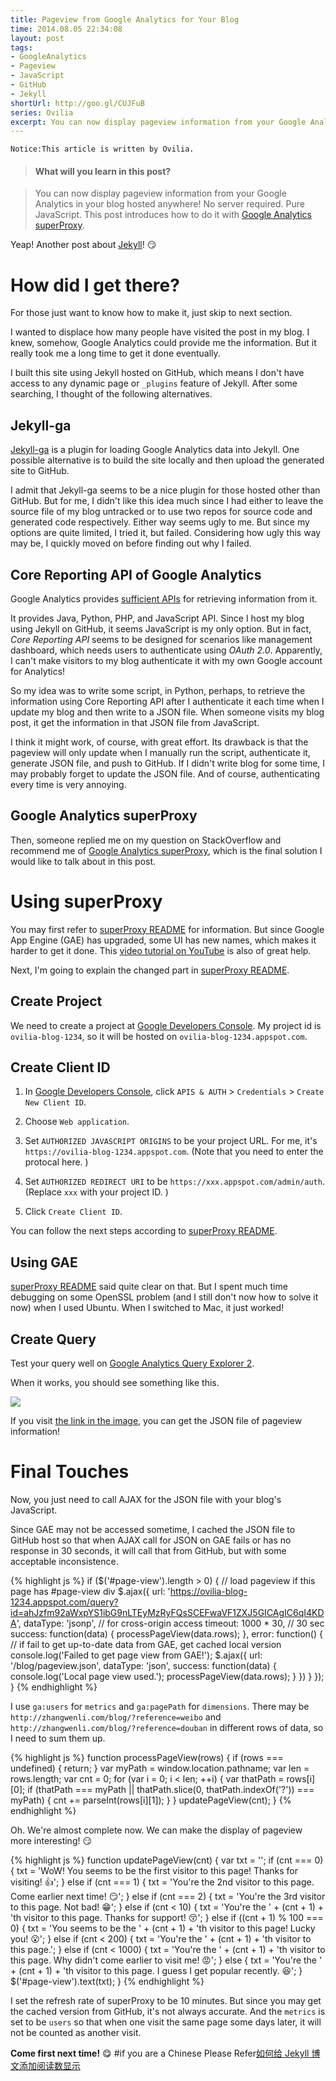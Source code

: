 ```yaml
---
title: Pageview from Google Analytics for Your Blog
time: 2014.08.05 22:34:08
layout: post
tags:
- GoogleAnalytics
- Pageview
- JavaScript
- GitHub
- Jekyll
shortUrl: http://goo.gl/CUJFuB
series: Ovilia
excerpt: You can now display pageview information from your Google Analytics in your blog hosted anywhere! No server required. Pure JavaScript. This post introduces how to do it with <a href="https://github.com/googleanalytics/google-analytics-super-proxy" target="_blank">Google Analytics superProxy</a>.
---
```


<code>Notice:This article is written by Ovilia.</code>

> #### What will you learn in this post?

> You can now display pageview information from your Google Analytics in your blog hosted anywhere! No server required. Pure JavaScript. This post introduces how to do it with <a href="https://github.com/googleanalytics/google-analytics-super-proxy" target="_blank">Google Analytics superProxy</a>.

Yeap! Another post about <a href="{{ site.url }}/all?tag=Jekyll" target="_blank">Jekyll</a>! :smirk:

# How did I get there?

For those just want to know how to make it, just skip to next section.

I wanted to displace how many people have visited the post in my blog. I knew, somehow, Google Analytics could provide me the information. But it really took me a long time to get it done eventually.

I built this site using Jekyll hosted on GitHub, which means I don't have access to any dynamic page or `_plugins` feature of Jekyll. After some searching, I thought of the following alternatives.

## Jekyll-ga

<a href="https://github.com/developmentseed/jekyll-ga" target="_blank">Jekyll-ga</a> is a plugin for loading Google Analytics data into Jekyll. One possible alternative is to build the site locally and then upload the generated site to GitHub.

I admit that Jekyll-ga seems to be a nice plugin for those hosted other than GitHub. But for me, I didn't like this idea much since I had either to leave the source file of my blog untracked or to use two repos for source code and generated code respectively. Either way seems ugly to me. But since my options are quite limited, I tried it, but failed. Considering how ugly this way may be, I quickly moved on before finding out why I failed.

## Core Reporting API of Google Analytics

Google Analytics provides <a href="https://developers.google.com/analytics/devguides/reporting/core/v3/" target="_blank" target="_blank">sufficient APIs</a> for retrieving information from it.

It provides Java, Python, PHP, and JavaScript API. Since I host my blog using Jekyll on GitHub, it seems JavaScript is my only option. But in fact, *Core Reporting API* seems to be designed for scenarios like management dashboard, which needs users to authenticate using *OAuth 2.0*. Apparently, I can't make visitors to my blog authenticate it with my own Google account for Analytics!

So my idea was to write some script, in Python, perhaps, to retrieve the information using Core Reporting API after I authenticate it each time when I update my blog and then write to a JSON file. When someone visits my blog post, it get the information in that JSON file from JavaScript.

I think it might work, of course, with great effort. Its drawback is that the pageview will only update when I manually run the script, authenticate it, generate JSON file, and push to GitHub. If I didn't write blog for some time, I may probably forget to update the JSON file. And of course, authenticating every time is very annoying.

## Google Analytics superProxy

Then, someone replied me on my question on StackOverflow and recommend me of <a href="https://github.com/googleanalytics/google-analytics-super-proxy" target="_blank">Google Analytics superProxy</a>, which is the final solution I would like to talk about in this post.

# Using superProxy

You may first refer to <a href="https://github.com/googleanalytics/google-analytics-super-proxy" target="_blank">superProxy README</a> for information. But since Google App Engine (GAE) has upgraded, some UI has new names, which makes it harder to get it done. This <a href="https://www.youtube.com/watch?v=8Or8KIhpsqg" target="_blank">video tutorial on YouTube</a> is also of great help.

Next, I'm going to explain the changed part in <a href="https://github.com/googleanalytics/google-analytics-super-proxy" target="_blank">superProxy README</a>.

## Create Project

We need to create a project at <a href="https://console.developers.google.com" target="_blank">Google Developers Console</a>. My project id is `ovilia-blog-1234`, so it will be hosted on `ovilia-blog-1234.appspot.com`.

## Create Client ID

1. In <a href="https://console.developers.google.com" target="_blank">Google Developers Console</a>, click `APIS & AUTH` > `Credentials` > `Create New Client ID`.

2. Choose `Web application`.

3. Set `AUTHORIZED JAVASCRIPT ORIGINS` to be your project URL. For me, it's `https://ovilia-blog-1234.appspot.com`. (Note that you need to enter the protocal here. )

4. Set `AUTHORIZED REDIRECT URI` to be `https://xxx.appspot.com/admin/auth`. (Replace `xxx` with your project ID. )

5. Click `Create Client ID`.

You can follow the next steps according to <a href="https://github.com/googleanalytics/google-analytics-super-proxy" target="_blank">superProxy README</a>.

## Using GAE

<a href="https://github.com/googleanalytics/google-analytics-super-proxy" target="_blank">superProxy README</a> said quite clear on that. But I spent much time debugging on some OpenSSL problem (and I still don't now how to solve it now) when I used Ubuntu. When I switched to Mac, it just worked!

## Create Query

Test your query well on <a href="https://ga-dev-tools.appspot.com/explorer/" target="_blank">Google Analytics Query Explorer 2</a>.

When it works, you should see something like this.

<img src="{{ site.loadingImg }}" data-src="{{ site.url }}/img/post/2014-08-05-page-view-from-google-analytics-for-your-blog-01.png" />

If you visit <a href="https://ovilia-blog-1234.appspot.com/query?id=ahJzfm92aWxpYS1ibG9nLTEyMzRyFQsSCEFwaVF1ZXJ5GICAgIC6qI4KDA" target="_blank">the link in the image</a>, you can get the JSON file of pageview information!

# Final Touches

Now, you just need to call AJAX for the JSON file with your blog's JavaScript.

Since GAE may not be accessed sometime, I cached the JSON file to GitHub host so that when AJAX call for JSON on GAE fails or has no response in 30 seconds, it will call that from GitHub, but with some acceptable inconsistence.

{% highlight js %}
if ($('#page-view').length > 0) {
    // load pageview if this page has #page-view div
    $.ajax({
        url: 'https://ovilia-blog-1234.appspot.com/query?id=ahJzfm92aWxpYS1ibG9nLTEyMzRyFQsSCEFwaVF1ZXJ5GICAgIC6qI4KDA',
        dataType: 'jsonp',  // for cross-origin access
        timeout: 1000 * 30, // 30 sec
        success: function(data) {
            processPageView(data.rows);
        },
        error: function() {
            // if fail to get up-to-date data from GAE, get cached local version
            console.log('Failed to get page view from GAE!');
            $.ajax({
                url: '/blog/pageview.json',
                dataType: 'json',
                success: function(data) {
                    console.log('Local page view used.');
                    processPageView(data.rows);
                }
            })
        }
    }); 
}
{% endhighlight %}

I use `ga:users` for `metrics` and `ga:pagePath` for `dimensions`. There may be `http://zhangwenli.com/blog/?reference=weibo` and `http://zhangwenli.com/blog/?reference=douban` in different rows of data, so I need to sum them up.

{% highlight js %}
function processPageView(rows) {
    if (rows === undefined) {
        return;
    }
    var myPath = window.location.pathname;
    var len = rows.length;
    var cnt = 0;
    for (var i = 0; i < len; ++i) {
        var thatPath = rows[i][0];
        if (thatPath === myPath || thatPath.slice(0, thatPath.indexOf('?')) === myPath) {
            cnt += parseInt(rows[i][1]);
        }
    }
    updatePageView(cnt);
}
{% endhighlight %}

Oh. We're almost complete now. We can make the display of pageview more interesting! :smirk:

{% highlight js %}
function updatePageView(cnt) {
    var txt = '';
    if (cnt === 0) {
        txt = 'WoW! You seems to be the first visitor to this page! Thanks for visiting! :thumbsup:';
    } else if (cnt === 1) {
        txt = 'You\'re the 2nd visitor to this page. Come earlier next time! :smirk:';
    } else if (cnt === 2) {
        txt = 'You\'re the 3rd visitor to this page. Not bad! :grin:';
    } else if (cnt < 10) {
        txt = 'You\'re the ' + (cnt + 1) + 'th visitor to this page. Thanks for support! :kissing_closed_eyes:';
    } else if ((cnt + 1) % 100 === 0) {
        txt = 'You seems to be the ' + (cnt + 1) + 'th visitor to this page! Lucky you! :open_mouth:';
    } else if (cnt < 200) {
        txt = 'You\'re the ' + (cnt + 1) + 'th visitor to this page.';
    } else if (cnt < 1000) {
        txt = 'You\'re the ' + (cnt + 1) + 'th visitor to this page. Why didn\'t come earlier to visit me! :rage:';
    } else {
        txt = 'You\'re the ' + (cnt + 1) + 'th visitor to this page. I guess I get popular recently. :satisfied:';
    }
    $('#page-view').text(txt);
}
{% endhighlight %}

I set the refresh rate of superProxy to be 10 minutes. But since you may get the cached version from GitHub, it's not always accurate. And the `metrics` is set to be `users` so that when one visit the same page some days later, it will not be counted as another visit.

**Come first next time!** :yum:
#if you are a Chinese
Please Refer[如何给 Jekyll 博文添加阅读数显示](http://taoalpha.me/blog/2015/06/07/tech-add-google-analytics-pageviews-to-jekyll-blog/)